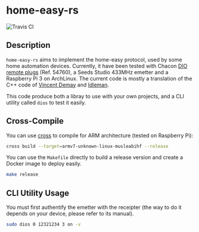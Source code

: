 home-easy-rs
============

![Travis CI](https://travis-ci.org/NSenaud/home-easy-rs.svg?branch=master)

Description
-----------

`home-easy-rs` aims to implement the home-easy protocol, used by some home automation devices. Currently, it have been tested with Chacon [DIO remote plugs](https://www.leroymerlin.fr/v3/p/produits/lot-de-3-prises-telecommandables-interieure-dio-e183624) (Ref. 54760), a Seeds Studio 433MHz emetter and a Raspberry Pi 3 on ArchLinux. The current code is mostly a translation of the C++ code of [Vincent Demay](http://www.homautomation.org/2013/10/09/how-to-control-di-o-devices-with-a-raspberry/) and [Idleman](http://blog.idleman.fr/raspberry-pi-10-commander-le-raspberry-pi-par-radio/).

This code produce both a libray to use with your own projects, and a CLI utility called `dios` to test it easily.

Cross-Compile
-------------

You can use [cross](https://github.com/rust-embedded/cross) to compile for ARM
architecture (tested on Raspberry Pi):
```bash
cross build --target=armv7-unknown-linux-musleabihf --release
```

You can use the `Makefile` directly to build a release version and create a
Docker image to deploy easily.
```bash
make release
```

CLI Utility Usage
-----------------

You must first authentify the emetter with the receipter (the way to do it depends on your device, please refer to its manual).

```bash
sudo dios 0 12321234 3 on -v
```
